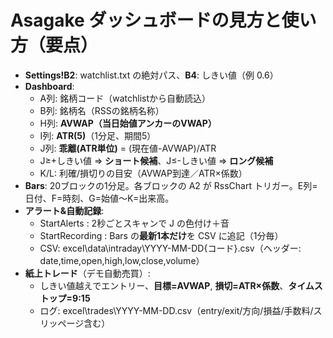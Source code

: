 ﻿# Asagake ダッシュボードの見方と使い方（要点）

- **Settings!B2**: watchlist.txt の絶対パス、**B4**: しきい値（例 0.6）
- **Dashboard**:
  - A列: 銘柄コード（watchlistから自動読込）
  - B列: 銘柄名（RSSの銘柄名称）
  - H列: **AVWAP（当日始値アンカーのVWAP）**
  - I列: **ATR(5)**（1分足、期間5）
  - J列: **乖離(ATR単位)** = (現在値-AVWAP)/ATR
  - J≥+しきい値 ⇒ **ショート候補**、J≤-しきい値 ⇒ **ロング候補**
  - K/L: 利確/損切りの目安（AVWAP到達／ATR×係数）
- **Bars**: 20ブロックの1分足。各ブロックの A2 が RssChart トリガー。E列=日付、F=時刻、G=始値～K=出来高。
- **アラート&自動記録**:
  - StartAlerts : 2秒ごとスキャンで J の色付け＋音
  - StartRecording : Bars の**最新1本だけ**を CSV に追記（1分毎）
  - CSV: excel\data\intraday\YYYY-MM-DD\{コード}.csv（ヘッダー: date,time,open,high,low,close,volume）
- **紙上トレード**（デモ自動売買）:
  - しきい値越えでエントリー、**目標=AVWAP**, **損切=ATR×係数**、**タイムストップ=9:15**
  - ログ: excel\trades\YYYY-MM-DD.csv（entry/exit/方向/損益/手数料/スリッページ含む）
